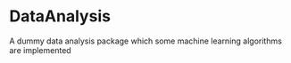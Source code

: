 # DataAnalysis
A dummy data analysis package which some machine learning algorithms are implemented
